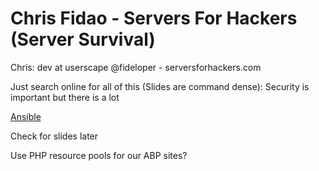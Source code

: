# Chris Fidao - Servers For Hackers (Server Survival)

Chris: dev at userscape @fideloper - serversforhackers.com

Just search online for all of this (Slides are command dense): Security is important but there is a lot

[Ansible](https://www.ansible.com/)

Check for slides later


Use PHP resource pools for our ABP sites?
